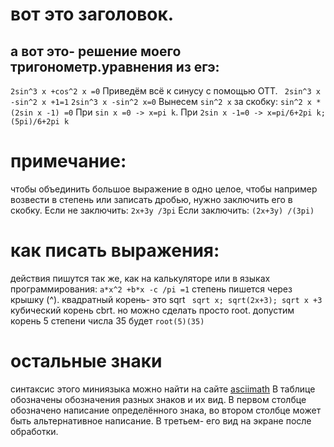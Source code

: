 # вот это заголовок.

## а вот это- решение моего тригонометр.уравнения из егэ:
`2sin^3 x +cos^2 x =0`
Приведём всё к синусу с помощью ОТТ.
` 2sin^3 x -sin^2 x +1=1`
`2sin^3 x -sin^2 x=0`
Вынесем `sin^2 x` за скобку:
`sin^2 x *(2sin x -1) =0`
При `sin x =0 -> x=pi k`.
При `2sin x -1=0 -> x=pi/6+2pi k; (5pi)/6+2pi k`

# примечание:
чтобы объединить большое выражение в одно целое, чтобы например возвести в степень или записать дробью, нужно заключить его в скобку.
Если не заключить:
`2x+3y /3pi`
Если заключить:
`(2x+3y) /(3pi)`

# как писать выражения:
действия пишутся так же, как на калькуляторе или в языках программирования:
`a*x^2 +b*x -c /pi =1`
степень пишется через крышку (^).
квадратный корень- это sqrt
` sqrt x; sqrt(2x+3); sqrt x +3`
кубический корень cbrt.
но можно сделать просто root.
допустим корень 5 степени числа 35 будет 
`root(5)(35)`

# остальные знаки
синтаксис этого миниязыка можно найти на сайте [asciimath](http://asciimath.org)
В таблице обозначены обозначения разных знаков и их вид.
В первом столбце обозначено написание определённого знака, во втором столбце может быть альтернативное написание. В третьем- его вид на экране после обработки.
